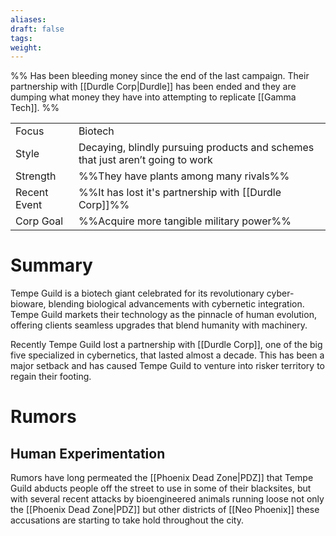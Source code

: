 ```yaml
---
aliases: 
draft: false
tags: 
weight:
---
```

%%
Has been bleeding money since the end of the last campaign.
Their partnership with [[Durdle Corp|Durdle]] has been ended and they are dumping what money they have into attempting to replicate [[Gamma Tech]].
%%

|                                          |                                                                                |
| ---------------------------------------- | ------------------------------------------------------------------------------ |
| <span class="leftTH">Focus</span>        | Biotech                                                                        |
| <span class="leftTH">Style</span>        | Decaying, blindly pursuing products and schemes that just aren’t going to work |
| <span class="leftTH">Strength</span>     | %%They have plants among many rivals%%                                         |
| <span class="leftTH">Recent Event</span> | %%It has lost it's partnership with [[Durdle Corp]]%%                          |
| <span class="leftTH">Corp Goal</span>    | %%Acquire more tangible military power%%                                       |

<h1 class='centerText'>Summary</h1>

Tempe Guild is a biotech giant celebrated for its revolutionary cyber-bioware, blending biological advancements with cybernetic integration. Tempe Guild markets their technology as the pinnacle of human evolution, offering clients seamless upgrades that blend humanity with machinery.

Recently Tempe Guild lost a partnership with [[Durdle Corp]], one of the big five specialized in cybernetics, that lasted almost a decade. This has been a major setback and has caused Tempe Guild to venture into risker territory to regain their footing.

# Rumors
## Human Experimentation
Rumors have long permeated the [[Phoenix Dead Zone|PDZ]] that Tempe Guild abducts people off the street to use in some of their blacksites, but with several recent attacks by bioengineered animals running loose not only the [[Phoenix Dead Zone|PDZ]] but other districts of [[Neo Phoenix]] these accusations are starting to take hold throughout the city.